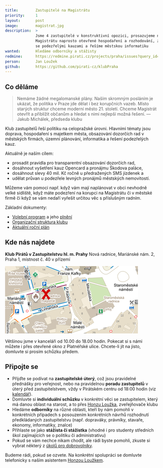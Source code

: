 ```yaml
---
title:        Zastupitelé na Magistrátu
priority:     1
layout:       post
image:        magistrat.jpg
description:  >
              Jsme 4 zastupitelé v konstruktivní opozici, prosazujeme na
              Magistrátu naprosto otevřené hospodaření a rozhodování, zabýváme 
              se podezřelými kauzami a řešíme městskou informatiku
wanted:       Hledáme odborníky a stážisty
redmine:      https://redmine.pirati.cz/projects/praha/issues?query_id=29
person:       Jan Loužek
github:       https://github.com/pirati-cz/klubPraha
---
```


## Co děláme

> Nemáme žádné megalomanské plány. Naším skromným posláním je ukázat, že 
> politika v Praze jde dělat i bez korupčních vazeb. Místo starých 
> struktur chceme moderní město 21. století. Chceme Magistrát otevřít 
> a přiblížit občanům a hledat s nimi nejlepší možná řešení. 
> — Jakub Michálek, předseda klubu

Klub zastupitelů řeší politiku na celopražské úrovni. Hlavními tématy 
jsou doprava, hospodaření s majetkem města, obsazování dozorčích rad
v městských firmách, územní plánování, informatika a řešení podezřelých kauz.

Aktuálně je naším cílem: 

* prosadit pravidla pro transparentní obsazování dozorčích rad,
* dosáhnout vyšetření kauz Opencard a pronájmu Škodova paláce, 
* dosáhnout slevy 40 mil. Kč ročně u předražených SMS jízdenek a
* udělat průvan u podezřele levných pronájmů městských nemovitostí.
 
Můžeme vám pomoci např. když vám mají naplánovat v obci nevhodně velké
sídliště, když máte podezření na korupci na Magistrátu či v městské firmě
či když se vám nedaří vyřešit určitou věc s příslušným radním.

Základní dokumenty:

* [Volební program](/program/) a jeho [plnění][plneni]
* [Organizační struktura klubu][org]
* [Aktuální roční plán][plan]

[plneni]: https://redmine.pirati.cz/projects/praha/issues?query_id=7
[org]: https://redmine.pirati.cz/projects/praha/issues?query_id=42
[plan]: https://redmine.pirati.cz/projects/praha/roadmap

## Kde nás najdete

**Klub Pirátů v Zastupitelstvu hl. m. Prahy**
Nová radnice, Mariánské nám. 2, Praha 1, místnost č. 40 v přízemí

![Mapa Platnéřská, Magistrát hl. m. Prahy, Nová radnice](/assets/img/zapoj-se/mapka-klub.png)

Většinou jsme v kanceláři od 10.00 do 18.00 hodin. Pokecat si s námi
můžete i přes otevřené okno z Platnéřské ulice. Chcete-li jít na jisto,
domluvte si prosím schůzku předem.

## Připojte se

* Přijďte se podívat na **zastupitelské úterý**, což jsou pravidelné 
  přednášky pro veřejnost, nebo na pravidelnou **poradu zastupitelů** 
  v úterý před zastupitelstvem, vždy v Pirátském centru od 18:00 hodin 
  (viz [kalendář][cal]).
* Domluvte si **individuální schůzku** v konkrétní věci se zastupitelem, který
  má danou oblast na starost, a to přes [Honzu Loužka][louzek], zveřejňovače klubu
* Hledáme **odborníky** na různé oblasti, kteří by nám pomohli v konkrétních
  případech s posouzením konkrétních návrhů rozhodnutí předkládaných
  zastupitelstvu (např. dopraváky, právníky, stavaře, ekonomy, informatiky, znalce)
* Přihlaste se jako **stážista či stážistka** (vhodné i pro studenty 
  středních škol zajímajících se o politiku či administrativu)
* Pokud se vám nechce nikam chodit, ale rádi byste pomohli, zkuste si
  vybrat některý z [úkolů pro dobrovolníky][volunteers]. 

Budeme rádi, pokud se ozvete. Na konkrétní spolupráci se domluvte 
telefonicky s naším asistentem [Honzou Loužkem][louzek]. 

[cal]: /kalendar/#praha
[volunteers]: https://redmine.pirati.cz/projects/praha/issues?query_id=29
[louzek]: /lide/jan-louzek/
